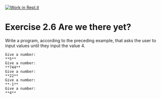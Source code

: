 [![Work in Repl.it](https://classroom.github.com/assets/work-in-replit-14baed9a392b3a25080506f3b7b6d57f295ec2978f6f33ec97e36a161684cbe9.svg)](https://classroom.github.com/online_ide?assignment_repo_id=4045370&assignment_repo_type=AssignmentRepo)
# Exercise 2.6 Are we there yet?

Write a program, according to the preceding example, that asks the user to input values until they input the value 4.

```plaintext
Give a number:
**5**
Give a number:
**744**
Give a number:
**22**
Give a number:
**-1**
Give a number:
**4**
```
